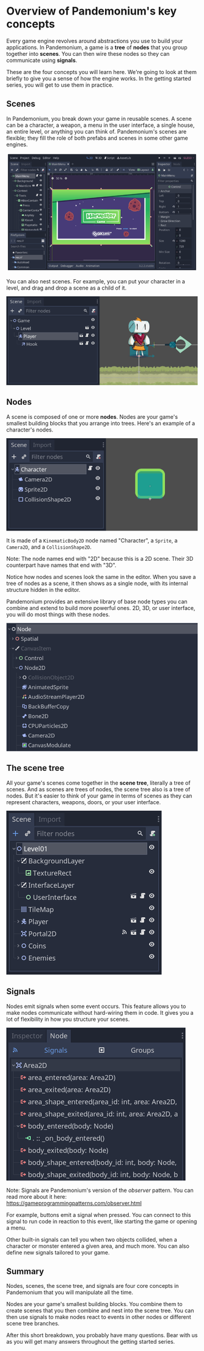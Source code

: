 
# Overview of Pandemonium's key concepts

Every game engine revolves around abstractions you use to build your
applications. In Pandemonium, a game is a **tree** of **nodes** that you group
together into **scenes**. You can then wire these nodes so they can communicate
using **signals**.

These are the four concepts you will learn here. We're going to look at them
briefly to give you a sense of how the engine works. In the getting started
series, you will get to use them in practice.

## Scenes

In Pandemonium, you break down your game in reusable scenes. A scene can be a character,
a weapon, a menu in the user interface, a single house, an entire level, or
anything you can think of. Pandemonium's scenes are flexible; they fill the role of
both prefabs and scenes in some other game engines.

![](img/key_concepts_main_menu.png)

You can also nest scenes. For example, you can put your character in a level,
and drag and drop a scene as a child of it.

![](img/key_concepts_scene_example.png)

## Nodes

A scene is composed of one or more **nodes**. Nodes are your game's smallest
building blocks that you arrange into trees. Here's an example of a character's
nodes.

![](img/key_concepts_character_nodes.png)

It is made of a `KinematicBody2D` node named "Character", a `Sprite`, a
`Camera2D`, and a `CollisionShape2D`.

Note: The node names end with "2D" because this is a 2D scene. Their 3D
counterpart have names that end with "3D".

Notice how nodes and scenes look the same in the editor. When you save a tree of
nodes as a scene, it then shows as a single node, with its internal structure
hidden in the editor.

Pandemonium provides an extensive library of base node types you can combine and
extend to build more powerful ones. 2D, 3D, or user interface, you will do most
things with these nodes.

![](img/key_concepts_node_menu.png)

## The scene tree

All your game's scenes come together in the **scene tree**, literally a tree of
scenes. And as scenes are trees of nodes, the scene tree also is a tree of
nodes. But it's easier to think of your game in terms of scenes as they can
represent characters, weapons, doors, or your user interface.

![](img/key_concepts_scene_tree.png)

## Signals

Nodes emit signals when some event occurs. This feature allows you to make
nodes communicate without hard-wiring them in code. It gives you a lot of
flexibility in how you structure your scenes.

![](img/key_concepts_signals.png)

Note: Signals are Pandemonium's version of the *observer* pattern. You can read
more about it here: https://gameprogrammingpatterns.com/observer.html

For example, buttons emit a signal when pressed. You can connect to this signal
to run code in reaction to this event, like starting the game or opening a menu.

Other built-in signals can tell you when two objects collided, when a character
or monster entered a given area, and much more. You can also define new signals
tailored to your game.

## Summary

Nodes, scenes, the scene tree, and signals are four core concepts in Pandemonium that
you will manipulate all the time.

Nodes are your game's smallest building blocks. You combine them to create scenes
that you then combine and nest into the scene tree. You can then use signals to
make nodes react to events in other nodes or different scene tree branches.

After this short breakdown, you probably have many questions. Bear with us as
you will get many answers throughout the getting started series.

